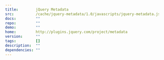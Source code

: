 ```yaml
---
title:        jQuery Metadata
src:          /cache/jquery-metadata/1.0/javascripts/jquery-metadata.js
docs:         ""
repo:         ""
demo:         ""
home:         http://plugins.jquery.com/project/metadata
version:      ""
tags:         []
description:  ""
dependencies: ""
---
```


